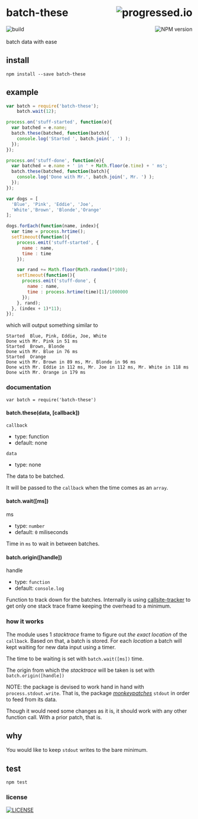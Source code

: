 # batch-these [<img alt="progressed.io" src="http://progressed.io/bar/75" align="right"/>](https://github.com/fehmicansaglam/progressed.io)

[<img alt="build" src="http://img.shields.io/travis/stringparser/batch-these/master.svg?style=flat-square" align="left"/>](https://travis-ci.org/stringparser/batch-these/builds)
[<img alt="NPM version" src="http://img.shields.io/npm/v/batch-these.svg?style=flat-square" align="right"/>](http://www.npmjs.org/package/batch-these)
<br><br>
batch data with ease
<br>

## install

    npm install --save batch-these

## example

```js
var batch = require('batch-these');
    batch.wait(12);

process.on('stuff-started', function(e){
  var batched = e.name;
  batch.these(batched, function(batch){
    console.log('Started ', batch.join(', ') );
  });
});

process.on('stuff-done', function(e){
  var batched = e.name + ' in ' + Math.floor(e.time) + ' ms';
  batch.these(batched, function(batch){
    console.log('Done with Mr.', batch.join(', Mr. ') );
  });
});

var dogs = [
  'Blue', 'Pink', 'Eddie', 'Joe',
  'White','Brown', 'Blonde','Orange'
];

dogs.forEach(function(name, index){
  var time = process.hrtime();
  setTimeout(function(){
    process.emit('stuff-started', {
      name : name,
      time : time
    });

    var rand += Math.floor(Math.random()*100);
    setTimeout(function(){
      process.emit('stuff-done', {
        name : name,
        time : process.hrtime(time)[1]/1000000
      });
    }, rand);
  }, (index + 1)*11);
});

```
which will output something similar to

```
Started  Blue, Pink, Eddie, Joe, White
Done with Mr. Pink in 51 ms
Started  Brown, Blonde
Done with Mr. Blue in 76 ms
Started  Orange
Done with Mr. Brown in 89 ms, Mr. Blonde in 96 ms
Done with Mr. Eddie in 112 ms, Mr. Joe in 112 ms, Mr. White in 118 ms
Done with Mr. Orange in 179 ms
```

### documentation

`var batch = require('batch-these')`

#### batch.these(data, [callback])

`callback`
  - type: function  
  - default: none

`data`
  - type: none

  The data to be batched.

  It will be passed to the `callback` when the time comes as an `array`.

#### batch.wait([ms])

ms
 - type: `number`
 - default: `0` miliseconds

Time in `ms` to wait in between batches.

#### batch.origin([handle])

handle
 - type: `function`
 - default: `console.log`

Function to track down for the batches. Internally is using [callsite-tracker](https://github.com/stringparser/callsite-tracker) to get only one stack trace frame keeping the overhead to a minimum.

### how it works

The module uses 1 *stacktrace* frame to figure out *the exact location* of the `callback`. Based on that, a batch is stored. For each *location* a batch will kept waiting for new data input using a timer.

The time to be waiting is set with `batch.wait([ms])` time.

The origin from which the *stacktrace* will be taken is set with `batch.origin([handle])`

NOTE: the package is devised to work hand in hand with `process.stdout.write`. That is, the package [*monkeypatches*](https://github.com/stringparser/stdout-monkey) `stdout` in order to feed from its data.

Though it would need some changes as it is, it should work with any other function call. With a prior patch, that is.

## why

You would like to keep `stdout` writes to the bare minimum.

## test

    npm test

### license

[<img alt="LICENSE" src="http://img.shields.io/npm/l/batch-these.svg?style=flat-square"/>](http://opensource.org/licenses/MIT)
